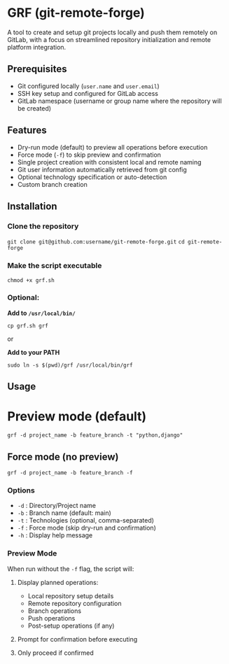# GRF (git-remote-forge)

A tool to create and setup git projects locally and push them remotely on GitLab, with a focus on streamlined repository initialization and remote platform integration.

## Prerequisites
- Git configured locally (`user.name` and `user.email`)
- SSH key setup and configured for GitLab access
- GitLab namespace (username or group name where the repository will be created)

## Features
- Dry-run mode (default) to preview all operations before execution
- Force mode (`-f`) to skip preview and confirmation
- Single project creation with consistent local and remote naming
- Git user information automatically retrieved from git config
- Optional technology specification or auto-detection
- Custom branch creation

## Installation

### Clone the repository

`git clone git@github.com:username/git-remote-forge.git`
`cd git-remote-forge`

### Make the script executable
`chmod +x grf.sh`

### Optional:

**Add to `/usr/local/bin/`**

`cp grf.sh grf`

or

**Add to your PATH**

`sudo ln -s $(pwd)/grf /usr/local/bin/grf`

## Usage

# Preview mode (default)
`grf -d project_name -b feature_branch -t "python,django"`

## Force mode (no preview)
`grf -d project_name -b feature_branch -f`

### Options

- `-d` : Directory/Project name
- `-b` : Branch name (default: main)
- `-t` : Technologies (optional, comma-separated)
- `-f` : Force mode (skip dry-run and confirmation)
- `-h` : Display help message

### Preview Mode

When run without the `-f` flag, the script will:

1. Display planned operations:
	- Local repository setup details
	- Remote repository configuration
	- Branch operations
	- Push operations
	- Post-setup operations (if any)

2. Prompt for confirmation before executing
3. Only proceed if confirmed
